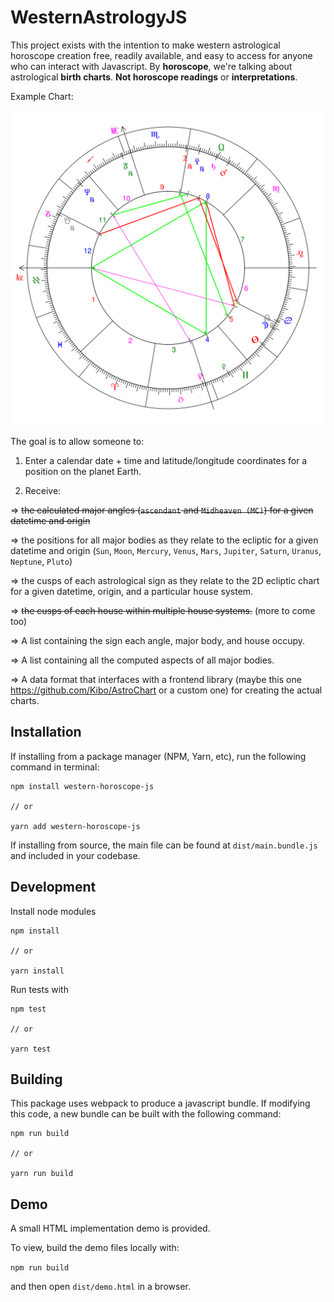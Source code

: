# WesternAstrologyJS

This project exists with the intention to make western astrological horoscope creation free, readily available, and easy to access for anyone who can interact with Javascript. By **horoscope**, we're talking about astrological **birth charts**. **Not  horoscope readings** or **interpretations**.

Example Chart:

![Natal Chart Example](public/natal-chart.svg)

The goal is to allow someone to:

1) Enter a calendar date + time and latitude/longitude coordinates for a position on the planet Earth.

2) Receive:

  => ~~the calculated major angles (`ascendant` and `Midheaven (MC)`) for a given datetime and origin~~

  => the positions for all major bodies as they relate to the ecliptic for a given datetime and origin (`Sun`, `Moon`, `Mercury`, `Venus`, `Mars`, `Jupiter`, `Saturn`, `Uranus`, `Neptune`, `Pluto`)

  => the cusps of each astrological sign as they relate to the 2D ecliptic chart for a given datetime, origin, and a particular house system.

  => ~~the cusps of each house within multiple house systems.~~ (more to come too)

  => A list containing the sign each angle, major body, and house occupy.

  => A list containing all the computed aspects of all major bodies.

  => A data format that interfaces with a frontend library (maybe this one https://github.com/Kibo/AstroChart or a custom one) for creating the actual charts.

## Installation

If installing from a package manager (NPM, Yarn, etc), run the following command in terminal:

```
npm install western-horoscope-js

// or

yarn add western-horoscope-js
```

If installing from source, the main file can be found at `dist/main.bundle.js` and included in your codebase.

## Development

Install node modules

```
npm install

// or

yarn install
```

Run tests with

```
npm test

// or

yarn test
```


## Building

This package uses webpack to produce a javascript bundle. If modifying this code, a new bundle can be built with the following command:

```
npm run build

// or

yarn run build
```

## Demo

A small HTML implementation demo is provided.

To view, build the demo files locally with:

`npm run build`

and then open `dist/demo.html` in a browser.
